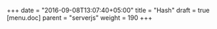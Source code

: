 +++
date = "2016-09-08T13:07:40+05:00"
title = "Hash"
draft = true
[menu.doc]
    parent = "serverjs"
    weight = 190
+++

